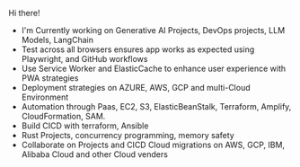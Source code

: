 Hi there!

- I'm Currently working on Generative AI Projects, DevOps projects, LLM Models, LangChain
- Test across all browsers ensures app works as expected using Playwright, and GitHub workflows
- Use Service Worker and ElasticCache to enhance user experience with PWA strategies
- Deployment strategies on AZURE, AWS, GCP and multi-Cloud Environment
- Automation through Paas, EC2, S3, ElasticBeanStalk, Terraform, Amplify, CloudFormation, SAM.
- Build CICD with terraform, Ansible 
- Rust Projects, concurrency programming, memory safety
- Collaborate on Projects and CICD Cloud migrations on AWS, GCP, IBM, Alibaba Cloud and other Cloud venders


<!--
**sierratrading/sierratrading** is a ✨ _special_ ✨ repository because its `README.md` (this file) appears on your GitHub profile.

